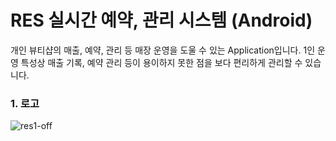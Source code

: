 # RES 실시간 예약, 관리 시스템 (Android)

개인 뷰티샵의 매출, 예약, 관리 등 매장 운영을 도울 수 있는 Application입니다.
1인 운영 특성상 매출 기록, 예약 관리 등이 용이하지 못한 점을 보다 편리하게 관리할 수 있습니다.

### 1. 로고
![res1-off](https://user-images.githubusercontent.com/38238193/108699637-d1082880-7548-11eb-9354-d879ec218533.png)

